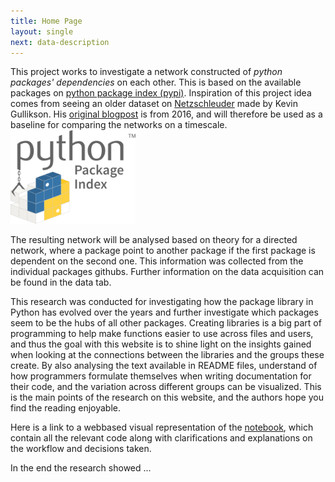 ```yaml
---
title: Home Page
layout: single
next: data-description
---
```

This project works to investigate a network constructed of _python packages' dependencies_ on each other. This is based on the available packages on [python package index (pypi)](https://pypi.org/). Inspiration of this project idea comes from seeing an older dataset on [Netzschleuder](https://networks.skewed.de/net/python_dependency) made by Kevin Gullikson. His [original blogpost](https://kgullikson88.github.io/blog/pypi-analysis.html) is from 2016, and will therefore be used as a baseline for comparing the networks on a timescale.
<img src="/images/pypi.svg" width="200">

The resulting network will be analysed based on theory for a directed network, where a package point to another package if the first package is dependent on the second one. This information was collected from the individual packages githubs. Further information on the data acquisition can be found in the data tab.

This research was conducted for investigating how the package library in Python has evolved over the years and further investigate which packages seem to be the hubs of all other packages. Creating libraries is a big part of programming to help make functions easier to use across files and users, and thus the goal with this website is to shine light on the insights gained when looking at the connections between the libraries and the groups these create.
By also analysing the text available in README files, understand of how programmers formulate themselves when writing documentation for their code, and the variation across different groups can be visualized. This is the main points of the research on this website, and the authors hope you find the reading enjoyable.

Here is a link to a webbased visual representation of the [notebook](explainer-notebook.html), which contain all the relevant code along with clarifications and explanations on the workflow and decisions taken.

In the end the research showed ...
